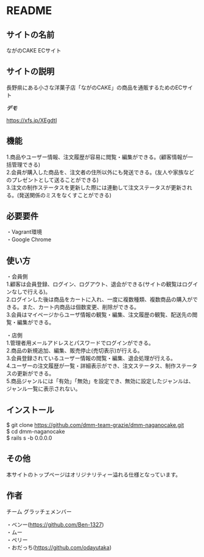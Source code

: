 # README

## サイトの名前

ながのCAKE ECサイト

## サイトの説明

長野県にある小さな洋菓子店「ながのCAKE」の商品を通販するためのECサイト

***デモ***

https://xfs.jp/XEgdtI

## 機能

1.商品やユーザー情報、注文履歴が容易に閲覧・編集ができる。(顧客情報が一括管理できる)</br>
2.会員が購入した商品を、注文者の住所以外にも発送できる。(友人や家族などのプレゼントとして送ることができる)</br>
3.注文の制作ステータスを更新した際には連動して注文ステータスが更新される。(発送関係のミスをなくすことができる)</br>


## 必要要件

・Vagrant環境</br>
・Google Chrome</br>

## 使い方

・会員側</br>
1.顧客は会員登録、ログイン、ログアウト、退会ができる(サイトの観覧はログインなしで行える)。</br>
2.ログインした後は商品をカートに入れ、一度に複数種類、複数商品の購入ができる。また、カート内商品は個数変更、削除ができる。</br>
3.会員はマイページからユーザ情報の観覧・編集、注文履歴の観覧、配送先の閲覧・編集ができる。</br>

・店側</br>
1.管理者用メールアドレスとパスワードでログインができる。</br>
2.商品の新規追加、編集、販売停止(売切表示)が行える。</br>
3.会員登録されているユーザー情報の閲覧・編集、退会処理が行える。</br>
4.ユーザーの注文履歴が一覧・詳細表示ができ、注文ステータス、制作ステータスの更新ができる。</br>
5.商品ジャンルには「有効」「無効」を設定でき、無効に設定したジャンルは、ジャンル一覧に表示されない。</br>

## インストール

$ git clone https://github.com/dmm-team-grazie/dmm-naganocake.git</br>
$ cd dmm-naganocake</br>
$ rails s -b 0.0.0.0</br>


## その他
本サイトのトップページはオリジナリティー溢れる仕様となっています。


## 作者

チーム グラッチェメンバー</br>

・ベンー(https://github.com/Ben-1327)</br>
・ムー</br>
・ペリー</br>
・おだっち(https://github.com/odayutaka)</br>
